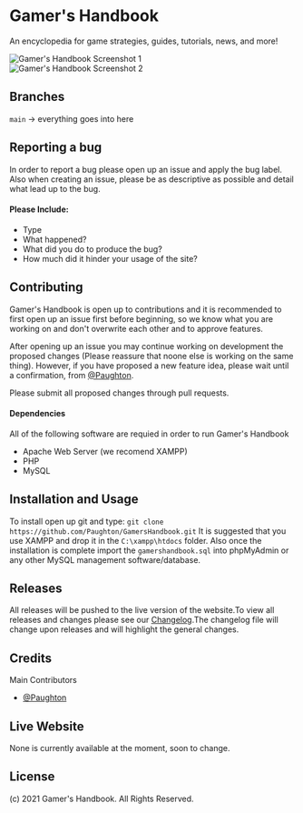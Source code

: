# Gamer's Handbook
An encyclopedia for game strategies, guides, tutorials, news, and more!

<img alt="Gamer's Handbook Screenshot 1" src="https://github.com/Paughton/GamersHandbook/blob/main/images/webscreenshot1.png"><br>
<img alt="Gamer's Handbook Screenshot 2" src="https://github.com/Paughton/GamersHandbook/blob/main/images/webscreenshot2.PNG">

## Branches
`main` -> everything goes into here

## Reporting a bug
In order to report a bug please open up an issue and apply the bug label. Also when creating an issue, please be as descriptive as possible and detail what lead up to the bug.

#### Please Include:
- Type
- What happened?
- What did you do to produce the bug?
- How much did it hinder your usage of the site?

## Contributing
Gamer's Handbook is open up to contributions and it is recommended to first open up an issue first before beginning, so we know what you are working on and don't overwrite each other and to approve features.

After opening up an issue you may continue working on development the proposed changes (Please reassure that noone else is working on the same thing). However, if you have proposed a new feature idea, please wait until a confirmation, from [@Paughton](https://github.com/Paughton/).

Please submit all proposed changes through pull requests.

#### Dependencies
All of the following software are requied in order to run Gamer's Handbook
- Apache Web Server (we recomend XAMPP)
- PHP
- MySQL

## Installation and Usage
To install open up git and type: `git clone https://github.com/Paughton/GamersHandbook.git`
It is suggested that you use XAMPP and drop it in the `C:\xampp\htdocs` folder. Also once the installation is complete import the `gamershandbook.sql` into phpMyAdmin or any other MySQL management software/database.

## Releases
All releases will be pushed to the live version of the website.To view all releases and changes please see our [Changelog](https://github.com/Paughton/GamersHandbook/blob/main/CHANGELOG.md).The changelog file will change upon releases and will highlight the general changes.

## Credits
Main Contributors
- [@Paughton](https://github.com/Paughton/)

## Live Website
None is currently available at the moment, soon to change.

## License
(c) 2021 Gamer's Handbook. All Rights Reserved.